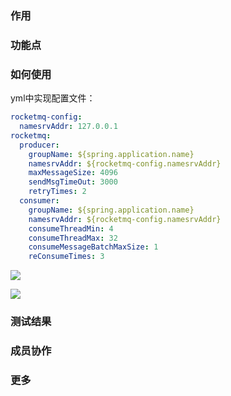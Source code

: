 ### 作用



### 功能点



### 如何使用



yml中实现配置文件：
```yaml
rocketmq-config:
  namesrvAddr: 127.0.0.1
rocketmq:
  producer:
    groupName: ${spring.application.name}
    namesrvAddr: ${rocketmq-config.namesrvAddr}
    maxMessageSize: 4096
    sendMsgTimeOut: 3000
    retryTimes: 2
  consumer:
    groupName: ${spring.application.name}
    namesrvAddr: ${rocketmq-config.namesrvAddr}
    consumeThreadMin: 4
    consumeThreadMax: 32
    consumeMessageBatchMaxSize: 1
    reConsumeTimes: 3
```



![]( "")

![]( "")

### 测试结果




### 成员协作


### 更多

